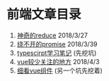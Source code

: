 # 前端文章目录

1. [神奇的reduce](https://github.com/limengke123/my-note/blob/master/%E5%89%8D%E7%AB%AF/%E7%A5%9E%E5%A5%87%E7%9A%84reduce.md) 2018/3/27
2. [绕不开的promise](https://github.com/limengke123/my-note/blob/master/%E5%89%8D%E7%AB%AF/%E7%BB%95%E4%B8%8D%E5%BC%80%E7%9A%84promise.md) 2018/3/39
3. [typescirpt学习笔记](https://github.com/limengke123/my-note/blob/master/%E5%89%8D%E7%AB%AF/typescript%E5%AD%A6%E4%B9%A0%E7%AC%94%E8%AE%B0.md)  (先挖坑)
4. [vue较少关注的地方](https://github.com/limengke123/my-note/blob/master/%E5%89%8D%E7%AB%AF/vue%E8%BE%83%E5%B0%91%E5%85%B3%E6%B3%A8%E7%9A%84%E5%9C%B0%E6%96%B9.md) 2018/4/3
5. [细看vue组件](https://github.com/limengke123/my-note/blob/master/%E5%89%8D%E7%AB%AF/vue%E8%BE%83%E5%B0%91%E5%85%B3%E6%B3%A8%E7%9A%84%E5%9C%B0%E6%96%B9.md) (另一个坑先挖着)